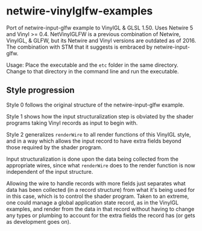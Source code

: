 # netwire-vinylglfw-examples

Port of netwire-input-glfw example to VinylGL & GLSL 1.50. Uses Netwire 5 and Vinyl >= 0.4. NetVinylGLFW is a previous combination of Netwire, VinylGL, & GLFW, but its Netwire and Vinyl versions are outdated as of 2016. The combination with STM that it suggests is embraced by netwire-input-glfw.

Usage: Place the executable and the `etc` folder in the same directory. Change to that directory in the command line and run the executable.

## Style progression

Style 0 follows the original structure of the netwire-input-glfw example.

Style 1 shows how the input structuralization step is obviated by the shader programs taking Vinyl records as input to begin with.

Style 2 generalizes `renderWire` to all render functions of this VinylGL style, and in a way which allows the input record to have extra fields beyond those required by the shader program.

Input structuralization is done upon the data being collected from the appropriate wires, since what `renderWire` does to the render function is now independent of the input structure.

Allowing the wire to handle records with more fields just separates what data has been collected (in a record structure) from what it's being used for in this case, which is to control the shader program. Taken to an extreme, one could manage a global application state record, as in the VinylGL examples, and render from the data in that record without having to change any types or plumbing to account for the extra fields the record has (or gets as development goes on).
